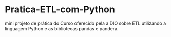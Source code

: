 # Pratica-ETL-com-Python

mini projeto de prática do Curso oferecido pela a DIO sobre ETL utilizando a linguagem Python e as bibliotecas pandas e pandera.
